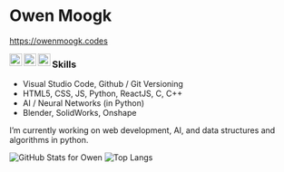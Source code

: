 # Owen Moogk

https://owenmoogk.codes

<a href="https://twitter.com/owen_moogk">
  <img align="left" alt="Twitter" width="22px" src="https://raw.githubusercontent.com/peterthehan/peterthehan/master/assets/twitter.svg" />
</a>
<a href="https://www.linkedin.com/in/owen-moogk-1ab9371b8/">
  <img align="left" alt="LinkedIn" width="22px" src="https://raw.githubusercontent.com/peterthehan/peterthehan/master/assets/linkedin.svg" />
</a>
<a href="https://open.spotify.com/user/uoxjt33b2c9axd2h9d74l3wag">
  <img align="left" alt="Spotify" width="22px" src="https://raw.githubusercontent.com/peterthehan/peterthehan/master/assets/spotify.svg" />
</a>

### Skills
- Visual Studio Code, Github / Git Versioning
- HTML5, CSS, JS, Python, ReactJS, C, C++
- AI / Neural Networks (in Python)
- Blender, SolidWorks, Onshape

I’m currently working on web development, AI, and data structures and algorithms in python.

![GitHub Stats for Owen](https://github-readme-stats.vercel.app/api?username=owenmoogk&show_icons=true)  ![Top Langs](https://github-readme-stats.vercel.app/api/top-langs/?username=owenmoogk&layout=compact)
